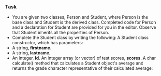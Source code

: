 ### Task 

* You are given two classes, Person and Student, where Person is the base class and Student is the derived class. Completed code for Person and a declaration for Student are provided for you in the editor. Observe that Student inherits all the properties of Person.
* Complete the Student class by writing the following:
A Student class constructor, which has  parameters:
* A string, **firstname**.
* A string, **lastname**.
* An integer, **id**.
An integer array (or vector) of test scores, **scores**.
A char calculate() method that calculates a Student object's average and returns the grade character representative of their calculated average:
